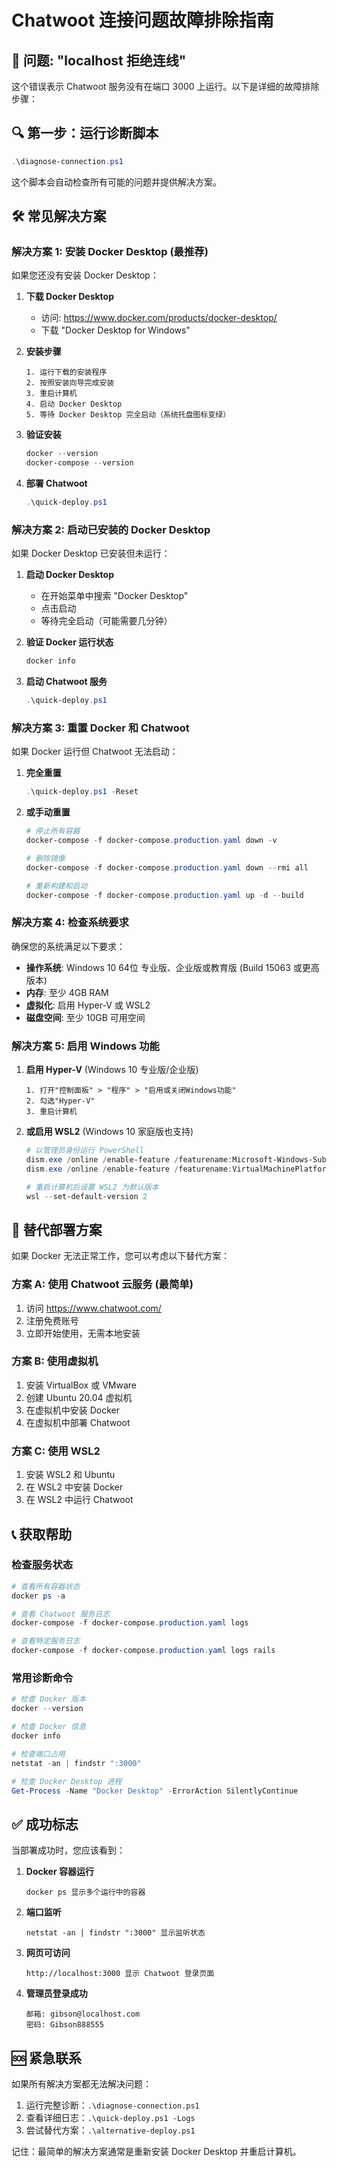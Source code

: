 # Chatwoot 连接问题故障排除指南

## 🚨 问题: "localhost 拒绝连线"

这个错误表示 Chatwoot 服务没有在端口 3000 上运行。以下是详细的故障排除步骤：

## 🔍 第一步：运行诊断脚本

```powershell
.\diagnose-connection.ps1
```

这个脚本会自动检查所有可能的问题并提供解决方案。

## 🛠 常见解决方案

### 解决方案 1: 安装 Docker Desktop (最推荐)

如果您还没有安装 Docker Desktop：

1. **下载 Docker Desktop**
   - 访问: https://www.docker.com/products/docker-desktop/
   - 下载 "Docker Desktop for Windows"

2. **安装步骤**
   ```
   1. 运行下载的安装程序
   2. 按照安装向导完成安装
   3. 重启计算机
   4. 启动 Docker Desktop
   5. 等待 Docker Desktop 完全启动（系统托盘图标变绿）
   ```

3. **验证安装**
   ```powershell
   docker --version
   docker-compose --version
   ```

4. **部署 Chatwoot**
   ```powershell
   .\quick-deploy.ps1
   ```

### 解决方案 2: 启动已安装的 Docker Desktop

如果 Docker Desktop 已安装但未运行：

1. **启动 Docker Desktop**
   - 在开始菜单中搜索 "Docker Desktop"
   - 点击启动
   - 等待完全启动（可能需要几分钟）

2. **验证 Docker 运行状态**
   ```powershell
   docker info
   ```

3. **启动 Chatwoot 服务**
   ```powershell
   .\quick-deploy.ps1
   ```

### 解决方案 3: 重置 Docker 和 Chatwoot

如果 Docker 运行但 Chatwoot 无法启动：

1. **完全重置**
   ```powershell
   .\quick-deploy.ps1 -Reset
   ```

2. **或手动重置**
   ```powershell
   # 停止所有容器
   docker-compose -f docker-compose.production.yaml down -v
   
   # 删除镜像
   docker-compose -f docker-compose.production.yaml down --rmi all
   
   # 重新构建和启动
   docker-compose -f docker-compose.production.yaml up -d --build
   ```

### 解决方案 4: 检查系统要求

确保您的系统满足以下要求：

- **操作系统**: Windows 10 64位 专业版、企业版或教育版 (Build 15063 或更高版本)
- **内存**: 至少 4GB RAM
- **虚拟化**: 启用 Hyper-V 或 WSL2
- **磁盘空间**: 至少 10GB 可用空间

### 解决方案 5: 启用 Windows 功能

1. **启用 Hyper-V** (Windows 10 专业版/企业版)
   ```
   1. 打开"控制面板" > "程序" > "启用或关闭Windows功能"
   2. 勾选"Hyper-V"
   3. 重启计算机
   ```

2. **或启用 WSL2** (Windows 10 家庭版也支持)
   ```powershell
   # 以管理员身份运行 PowerShell
   dism.exe /online /enable-feature /featurename:Microsoft-Windows-Subsystem-Linux /all /norestart
   dism.exe /online /enable-feature /featurename:VirtualMachinePlatform /all /norestart
   
   # 重启计算机后设置 WSL2 为默认版本
   wsl --set-default-version 2
   ```

## 🔄 替代部署方案

如果 Docker 无法正常工作，您可以考虑以下替代方案：

### 方案 A: 使用 Chatwoot 云服务 (最简单)

1. 访问 https://www.chatwoot.com/
2. 注册免费账号
3. 立即开始使用，无需本地安装

### 方案 B: 使用虚拟机

1. 安装 VirtualBox 或 VMware
2. 创建 Ubuntu 20.04 虚拟机
3. 在虚拟机中安装 Docker
4. 在虚拟机中部署 Chatwoot

### 方案 C: 使用 WSL2

1. 安装 WSL2 和 Ubuntu
2. 在 WSL2 中安装 Docker
3. 在 WSL2 中运行 Chatwoot

## 📞 获取帮助

### 检查服务状态
```powershell
# 查看所有容器状态
docker ps -a

# 查看 Chatwoot 服务日志
docker-compose -f docker-compose.production.yaml logs

# 查看特定服务日志
docker-compose -f docker-compose.production.yaml logs rails
```

### 常用诊断命令
```powershell
# 检查 Docker 版本
docker --version

# 检查 Docker 信息
docker info

# 检查端口占用
netstat -an | findstr ":3000"

# 检查 Docker Desktop 进程
Get-Process -Name "Docker Desktop" -ErrorAction SilentlyContinue
```

## ✅ 成功标志

当部署成功时，您应该看到：

1. **Docker 容器运行**
   ```
   docker ps 显示多个运行中的容器
   ```

2. **端口监听**
   ```
   netstat -an | findstr ":3000" 显示监听状态
   ```

3. **网页可访问**
   ```
   http://localhost:3000 显示 Chatwoot 登录页面
   ```

4. **管理员登录成功**
   ```
   邮箱: gibson@localhost.com
   密码: Gibson888555
   ```

## 🆘 紧急联系

如果所有解决方案都无法解决问题：

1. 运行完整诊断：`.\diagnose-connection.ps1`
2. 查看详细日志：`.\quick-deploy.ps1 -Logs`
3. 尝试替代方案：`.\alternative-deploy.ps1`

记住：最简单的解决方案通常是重新安装 Docker Desktop 并重启计算机。
